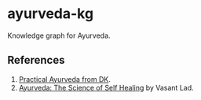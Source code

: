 # ayurveda-kg

Knowledge graph for Ayurveda.

## References

1. [Practical Ayurveda from DK](https://www.amazon.com/Practical-Ayurveda-Find-Bring-Balance/dp/1465468498).
1. [Ayurveda: The Science of Self Healing](https://www.amazon.com/Ayurveda-Science-Healing-Practical-Guide/dp/0914955004) by Vasant Lad.
